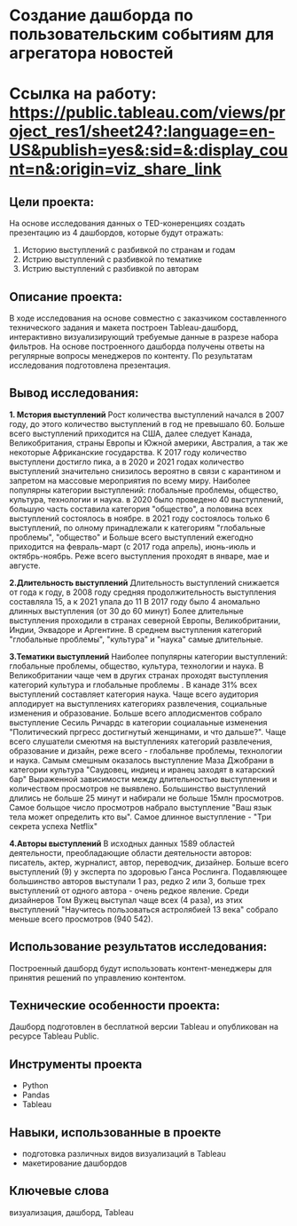 # Создание дашборда по пользовательским событиям для агрегатора новостей
# Ссылка на работу: https://public.tableau.com/views/project_res1/sheet24?:language=en-US&publish=yes&:sid=&:display_count=n&:origin=viz_share_link

## Цели проекта:

На основе исследования данных о TED-конеренциях создать презентацию из 4 дашбордов, которые будут отражать:

1. Историю выступлений с разбивкой по странам и годам
2. Истрию выступлений с разбивкой по тематике
3. Истрию выступлений с разбивкой по авторам


## Описание проекта:

В ходе исследования на основе совместно с заказчиком составленного технического задания и макета построен Tableau-дашборд, интерактивно визуализирующий требуемые данные в разрезе набора фильтров. На основе построенного дашборда получены ответы на регулярные вопросы менеджеров по контенту. По результатам исследования подготовлена презентация.


## Вывод исследования:

**1. Мстория выступлений**
Рост количества выступлений начался в 2007 году, до этого количество выступлений в год не превышало 60.
Больше всего выступлений приходится на США, далее следует Канада, Великобритания, страны Европы и Южной америки, Австралия, а так же некоторые Африканские государства.
К 2017 году количество выступлени достигло пика, а в 2020 и 2021 годах количество выступлений значительно снизилось 
вероятно в связи с карантином и запретом на массовые мероприятия по всему миру.
Наиболее популярны категории выступлений: глобальные проблемы, общество, культура, технологии и наука.
в 2020 было проведено 40 выступлений, большую часть составила категория "общество", а половина всех 
выступлений состоялось в ноябре. в 2021 году состоялось только 6 выступлений, по олному принадлежали к категориям "глобальные проблемы", "общество" и
Больше всего выступлений ежегодно приходится на февраль-март (с 2017 года апрель), июнь-июль и октябрь-ноябрь. Реже всего выступления проходят в январе, мае и августе.

**2.Длительность выступлений**
Длительность выступлений снижается от года к году, в 2008 году средняя продолжительность выступления составляла 15, а к 2021 упала до 11
В 2017 году было 4 аномально длинных выступления (от 30 до 60 минут)
Более длительные выступления проходили в странах северной Европы, Великобритании, Индии, Эквадоре и Аргентине.
В среднем выступления категорий "глобальные проблемы", "культура" и "наука" самые длительные.

**3.Тематики выступлений**
Наиболее популярны категории выступлений: глобальные проблемы, общество, культура, технологии и наука.
В Великобритании чаще чем в других странах проходят выступления категорий культура и глобальные проблемы . В канаде 31% всех выступлений составляет категория наука.
Чаще всего аудитория аплодирует на выступлениях категориях развлечения, социальные изменения и образование. 
Больше всего аплодисментов собрало выступление Сесиль Ричардс в категории социалаьные изменения "Политический пргресс достигнутый женщинами, и что дальше?".
Чаще всего слушатели смеютмя на выступлениях категорий развлечения, образование и дизайн, реже всего - глобальнве проблемы, технологии и наука. 
Самым смешным оказалось выступление Маза Джобрани в категории культура "Саудовец, индиец и иранец заходят в катарский бар"
Выраженной зависимости между длительностью выступления и количеством просмотров не выявлено. 
Большинство выступлений длились не больше 25 минут и набирали не больше 15млн просмотров. 
Самое больщое число просмотров набрало выступление "Ваш язык тела может определить кто вы". Самое длинное выступление - "Три секрета успеха Netflix"

**4.Авторы выступлений**
В исходных данных 1589 областей деятельности, преобладающие области деятельности авторов: писатель, актер, журналист, автор, переводчик, дизайнер.
Больше всего выступлений (9) у эксперта по здоровью Ганса Рослинга. 
Подавляющее большинство авторов выступали 1 раз, редко 2 или 3, больше трех выступлений от одного автора - очень редкое явление.
Среди дизайнеров Том Вужец выступал чаще всех (4 раза), из этих выступлений "Научитесь пользоваться астролябией 13 века" собрало меньше всего просмотров (940 542).


## Использование результатов исследования:

Построенный дашборд будут использовать контент-менеджеры для принятия решений по управлению контентом.


## Технические особенности проекта:

Дашборд подготовлен в бесплатной версии Tableau и опубликован на ресурсе Tableau Public.


## Инструменты проекта

- Python
- Pandas
- Tableau


## Навыки, использованные в проекте

- подготовка различных видов визуализаций в Tableau
- макетирование дашбордов


## Ключевые слова

визуализация, дашборд, Tableau
